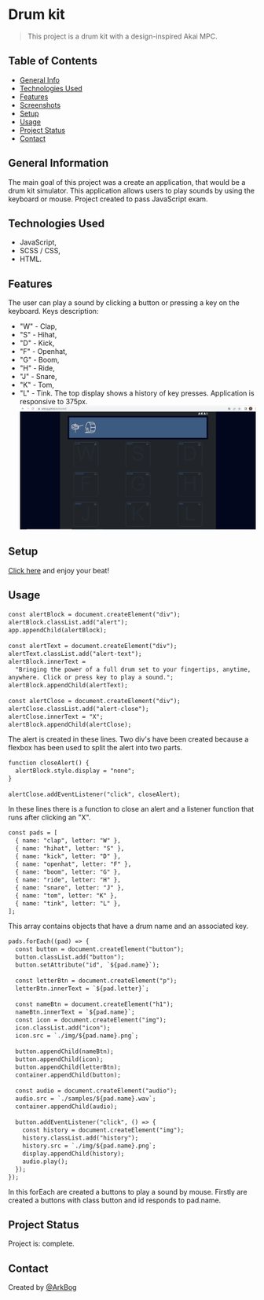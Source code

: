# Drum kit
> This project is a drum kit with a design-inspired Akai MPC.

## Table of Contents
* [General Info](#general-information)
* [Technologies Used](#technologies-used)
* [Features](#features)
* [Screenshots](#screenshots)
* [Setup](#setup)
* [Usage](#usage)
* [Project Status](#project-status)
* [Contact](#contact)


## General Information
The main goal of this project was a create an application, that would be a drum kit simulator. This application allows users to play sounds by using the keyboard or mouse. Project created to pass JavaScript exam.


## Technologies Used
- JavaScript,
- SCSS / CSS,
- HTML.


## Features
The user can play a sound by clicking a button or pressing a key on the keyboard. Keys description:
- "W" - Clap,
- "S" - Hihat,
- "D" - Kick,
- "F" - Openhat,
- "G" - Boom,
- "H" - Ride,
- "J" - Snare,
- "K" - Tom,
- "L" - Tink.
The top display shows a history of key presses. Application is responsive to 375px.
![Example screenshot](./screenshots/1.png)


## Setup
[Click here](https://arkbog.github.io/drumkit/) and enjoy your beat!


## Usage

```
const alertBlock = document.createElement("div");
alertBlock.classList.add("alert");
app.appendChild(alertBlock);

const alertText = document.createElement("div");
alertText.classList.add("alert-text");
alertBlock.innerText =
  "Bringing the power of a full drum set to your fingertips, anytime, anywhere. Click or press key to play a sound.";
alertBlock.appendChild(alertText);

const alertClose = document.createElement("div");
alertClose.classList.add("alert-close");
alertClose.innerText = "X";
alertBlock.appendChild(alertClose);
```

The alert is created in these lines. Two div's have been created because a flexbox has been used to split the alert into two parts.

```
function closeAlert() {
  alertBlock.style.display = "none";
}

alertClose.addEventListener("click", closeAlert);
```
In these lines there is a function to close an alert and a listener function that runs after clicking an "X".

```
const pads = [
  { name: "clap", letter: "W" },
  { name: "hihat", letter: "S" },
  { name: "kick", letter: "D" },
  { name: "openhat", letter: "F" },
  { name: "boom", letter: "G" },
  { name: "ride", letter: "H" },
  { name: "snare", letter: "J" },
  { name: "tom", letter: "K" },
  { name: "tink", letter: "L" },
];
```
This array contains objects that have a drum name and an associated key.

```
pads.forEach((pad) => {
  const button = document.createElement("button");
  button.classList.add("button");
  button.setAttribute("id", `${pad.name}`);

  const letterBtn = document.createElement("p");
  letterBtn.innerText = `${pad.letter}`;

  const nameBtn = document.createElement("h1");
  nameBtn.innerText = `${pad.name}`;
  const icon = document.createElement("img");
  icon.classList.add("icon");
  icon.src = `./img/${pad.name}.png`;

  button.appendChild(nameBtn);
  button.appendChild(icon);
  button.appendChild(letterBtn);
  container.appendChild(button);

  const audio = document.createElement("audio");
  audio.src = `./samples/${pad.name}.wav`;
  container.appendChild(audio);

  button.addEventListener("click", () => {
    const history = document.createElement("img");
    history.classList.add("history");
    history.src = `./img/${pad.name}.png`;
    display.appendChild(history);
    audio.play();
  });
});
```
In this forEach are created a buttons to play a sound by mouse. Firstly are created a buttons with class button and id responds to pad.name.




## Project Status
Project is: complete.


## Contact
Created by [@ArkBog](https://github.com/ArkBog)

